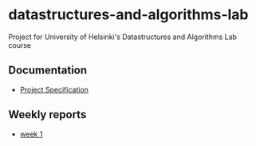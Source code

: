 # datastructures-and-algorithms-lab
Project for University of Helsinki's Datastructures and Algorithms Lab course

## Documentation
- [Project Specification](https://github.com/janikakalliokoski/datastructures-and-algorithms-lab/blob/main/documentation/project_specification.md)

## Weekly reports
- [week 1](https://github.com/janikakalliokoski/datastructures-and-algorithms-lab/blob/main/documentation/weekly_reports/week1.md)
